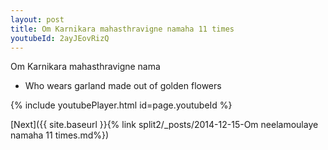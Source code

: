 ```yaml
---
layout: post
title: Om Karnikara mahasthravigne namaha 11 times
youtubeId: 2ayJEovRizQ
---
```

 
 
Om Karnikara mahasthravigne nama 
 
 -  Who wears garland made out of golden flowers 
 
  
 
  
 
 
 
 
 
 


{% include youtubePlayer.html id=page.youtubeId %}
 
[Next]({{ site.baseurl }}{% link  split2/_posts/2014-12-15-Om neelamoulaye namaha 11 times.md%})
 
